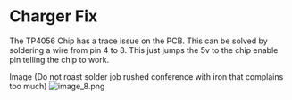 # Charger Fix

The TP4056 Chip has a trace issue on the PCB. This can be solved by soldering a wire from pin 4 to 8. This just jumps the 5v to the chip enable pin telling the chip to work.

Image (Do not roast solder job rushed conference with iron that complains too much)
![image_8.png](image_8.png)